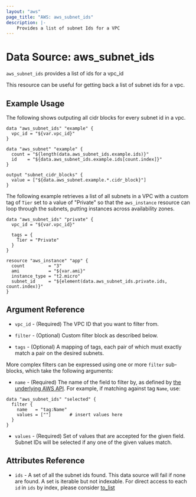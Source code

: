 ```yaml
---
layout: "aws"
page_title: "AWS: aws_subnet_ids"
description: |-
    Provides a list of subnet Ids for a VPC
---
```


# Data Source: aws_subnet_ids

`aws_subnet_ids` provides a list of ids for a vpc_id

This resource can be useful for getting back a list of subnet ids for a vpc.

## Example Usage

The following shows outputing all cidr blocks for every subnet id in a vpc.

```hcl
data "aws_subnet_ids" "example" {
  vpc_id = "${var.vpc_id}"
}

data "aws_subnet" "example" {
  count = "${length(data.aws_subnet_ids.example.ids)}"
  id    = "${data.aws_subnet_ids.example.ids[count.index]}"
}

output "subnet_cidr_blocks" {
  value = ["${data.aws_subnet.example.*.cidr_block}"]
}
```

The following example retrieves a list of all subnets in a VPC with a custom
tag of `Tier` set to a value of "Private" so that the `aws_instance` resource
can loop through the subnets, putting instances across availability zones.

```hcl
data "aws_subnet_ids" "private" {
  vpc_id = "${var.vpc_id}"

  tags = {
    Tier = "Private"
  }
}

resource "aws_instance" "app" {
  count         = "3"
  ami           = "${var.ami}"
  instance_type = "t2.micro"
  subnet_id     = "${element(data.aws_subnet_ids.private.ids, count.index)}"
}
```

## Argument Reference

* `vpc_id` - (Required) The VPC ID that you want to filter from.

* `filter` - (Optional) Custom filter block as described below.

* `tags` - (Optional) A mapping of tags, each pair of which must exactly match
  a pair on the desired subnets.

More complex filters can be expressed using one or more `filter` sub-blocks,
which take the following arguments:

* `name` - (Required) The name of the field to filter by, as defined by
  [the underlying AWS API](http://docs.aws.amazon.com/AWSEC2/latest/APIReference/API_DescribeSubnets.html).
  For example, if matching against tag `Name`, use:

```hcl
data "aws_subnet_ids" "selected" {
  filter {
    name   = "tag:Name"
    values = [""]       # insert values here
  }
}
```

* `values` - (Required) Set of values that are accepted for the given field.
  Subnet IDs will be selected if any one of the given values match.

## Attributes Reference

* `ids` - A set of all the subnet ids found. This data source will fail if none are found. A set is iterable but not indexable. For direct access to each `id` in `ids` by index, please consider [to_list](https://www.terraform.io/docs/configuration/functions/tolist.html)
